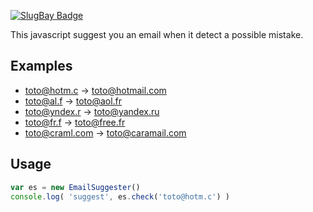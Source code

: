 [![SlugBay Badge](https://www.slugbay.com/pictures/badges/slugbay-simple.svg)](https://www.slugbay.com)

This javascript suggest you an email when it detect a possible mistake.

Examples
-----
- toto@hotm.c    -> toto@hotmail.com
- toto@al.f      -> toto@aol.fr
- toto@yndex.r   -> toto@yandex.ru
- toto@fr.f      -> toto@free.fr
- toto@craml.com -> toto@caramail.com

Usage
-----
```javascript
var es = new EmailSuggester()
console.log( 'suggest', es.check('toto@hotm.c') )
```

